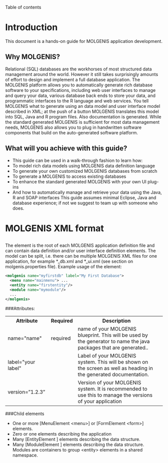 Table of contents

# Introduction
This document is a hands-on guide for MOLGENIS application development.

## Why MOLGENIS?

Relational (SQL) databases  are the workhorses of most structured data management around the world. However it still takes surprisingly amounts of effort to design and implement a full database application. The MOLGENIS  platform allows you to automatically generate rich database software to your specifications, including web user interfaces to manage and query your data, various database back ends to store your data, and programmatic interfaces to the R language and web services.  You tell MOLGENIS what to generate using an data model and user interface model described in XML; at the push of a button MOLGENIS translates this model into SQL, Java and R program files. Also documentation is generated. While the standard generated MOLGENIS is sufficient for most data management needs, MOLGENIS also allows you to plug in handwritten software components that build on the auto-generated software platform. 

## What will you achieve with this guide?
 * This guide can be used in a walk-through fashion to learn how:
 * To model rich data models using MOLGENIS data definition language 
 * To generate your own customized MOLGENIS databases from scratch 
 * To generate a MOLGENIS to access existing databases 
 * To enhance the standard generated MOLGENIS with your own UI plug-ins 
 * And how to automatically manage and retrieve your data using the Java, R and SOAP interfaces This guide assumes minimal Eclipse, Java and database experience; if not we suggest to team up with someone who does.

# MOLGENIS XML format

## <molgenis>
The <molgenis> element is the root of each MOLGENIS application definition file and can contain data definition and/or user interface definition elements. The model can be split, i.e. there can be multiple MOLGENIS XML files for one application, for example *_db.xml and *_ui.xml (see section on molgenis.properties file). 
Example usage of the <molgenis> element:

```xml
<molgenis name="myfirstdb" label="My First Database">
  <menu name="mainmenu"> ...
  <entity name="firstentity"/>
  <module name="mymodule"/>
  ...
</molgenis>
```

###Attributes:
<table>
<tr><th>Attribute</th><th>Required</th><th>Description</th></tr>
<tr><td>name="name"</td><td>required</td><td>name of your MOLGENIS blueprint. This will be used by the generator to name the java packages that are generated..</td><td></tr>
<tr><td>label="your label"</td><td></td><td>Label of your MOLGENIS system. This will be shown on the screen as well as heading in the generated documentation.</td></tr>
<tr><td>version=”1.2.3”</td><td></td><td>Version of your MOLGENIS system. It is recommended to use this to manage the versions of your application</td></tr>
</table>

###Child elements
 * One or more [MenuElement \<menu>] or [FormElement \<form>] elements.
 * Zero or one <description> elements describing the application
 * Many [EntityElement <entity>] elements describing the data structure. 
 * Many [ModuleElement <module>] elements describing the data structure. Modules are containers to group \<entity> elements in a shared namespace.